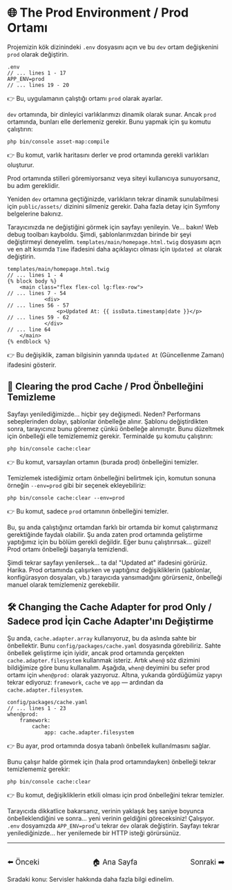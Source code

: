 # 🌐 The Prod Environment / Prod Ortamı

Projemizin kök dizinindeki `.env` dosyasını açın ve bu `dev` ortam değişkenini `prod` olarak değiştirin.

```
.env
// ... lines 1 - 17
APP_ENV=prod
// ... lines 19 - 20
```

👉 Bu, uygulamanın çalıştığı ortamı `prod` olarak ayarlar.

`dev` ortamında, bir dinleyici varlıklarımızı dinamik olarak sunar. Ancak `prod` ortamında, bunları elle derlemeniz gerekir. Bunu yapmak için şu komutu çalıştırın:

```
php bin/console asset-map:compile
```

👉 Bu komut, varlık haritasını derler ve prod ortamında gerekli varlıkları oluşturur.

Prod ortamında stilleri göremiyorsanız veya siteyi kullanıcıya sunuyorsanız, bu adım gereklidir.

Yeniden `dev` ortamına geçtiğinizde, varlıkların tekrar dinamik sunulabilmesi için `public/assets/` dizinini silmeniz gerekir. Daha fazla detay için Symfony belgelerine bakınız.

Tarayıcınızda ne değiştiğini görmek için sayfayı yenileyin. Ve... bakın! Web debug toolbarı kayboldu. Şimdi, şablonlarımızdan birinde bir şeyi değiştirmeyi deneyelim. `templates/main/homepage.html.twig` dosyasını açın ve en alt kısımda `Time` ifadesini daha açıklayıcı olması için `Updated at` olarak değiştirin.

```
templates/main/homepage.html.twig
// ... lines 1 - 4
{% block body %}
    <main class="flex flex-col lg:flex-row">
// ... lines 7 - 54
            <div>
// ... lines 56 - 57
                <p>Updated At: {{ issData.timestamp|date }}</p>
// ... lines 59 - 62
            </div>
// ... line 64
    </main>
{% endblock %}
```

👉 Bu değişiklik, zaman bilgisinin yanında `Updated At` (Güncellenme Zamanı) ifadesini gösterir.

## 🧹 Clearing the prod Cache / Prod Önbelleğini Temizleme

Sayfayı yenilediğimizde... hiçbir şey değişmedi. Neden? Performans sebeplerinden dolayı, şablonlar önbelleğe alınır. Şablonu değiştirdikten sonra, tarayıcınız bunu göremez çünkü önbelleğe alınmıştır. Bunu düzeltmek için önbelleği elle temizlememiz gerekir. Terminalde şu komutu çalıştırın:

```
php bin/console cache:clear
```

👉 Bu komut, varsayılan ortamın (burada prod) önbelleğini temizler.

Temizlemek istediğimiz ortam önbelleğini belirtmek için, komutun sonuna örneğin `--env=prod` gibi bir seçenek ekleyebiliriz:

```
php bin/console cache:clear --env=prod
```

👉 Bu komut, sadece `prod` ortamının önbelleğini temizler.

Bu, şu anda çalıştığınız ortamdan farklı bir ortamda bir komut çalıştırmanız gerektiğinde faydalı olabilir. Şu anda zaten prod ortamında geliştirme yaptığımız için bu bölüm gerekli değildir. Eğer bunu çalıştırırsak... güzel! Prod ortamı önbelleği başarıyla temizlendi.

Şimdi tekrar sayfayı yenilersek... ta da! "Updated at" ifadesini görürüz. Harika. Prod ortamında çalışırken ve yaptığınız değişikliklerin (şablonlar, konfigürasyon dosyaları, vb.) tarayıcıda yansımadığını görürseniz, önbelleği manuel olarak temizlemeniz gerekebilir.

## 🛠️ Changing the Cache Adapter for prod Only / Sadece prod İçin Cache Adapter'ını Değiştirme

Şu anda, `cache.adapter.array` kullanıyoruz, bu da aslında sahte bir önbellektir. Bunu `config/packages/cache.yaml` dosyasında görebiliriz. Sahte önbellek geliştirme için iyidir, ancak prod ortamında gerçekten `cache.adapter.filesystem` kullanmak isteriz. Artık `when@` söz dizimini bildiğimize göre bunu kullanalım. Aşağıda, `when@` deyimini bu sefer prod ortamı için `when@prod:` olarak yazıyoruz. Altına, yukarıda gördüğümüz yapıyı tekrar ediyoruz: `framework`, `cache` ve `app` — ardından da `cache.adapter.filesystem`.

```
config/packages/cache.yaml
// ... lines 1 - 23
when@prod:
    framework:
        cache:
            app: cache.adapter.filesystem
```

👉 Bu ayar, prod ortamında dosya tabanlı önbellek kullanılmasını sağlar.

Bunu çalışır halde görmek için (hala prod ortamındayken) önbelleği tekrar temizlememiz gerekir:

```
php bin/console cache:clear
```

👉 Bu komut, değişikliklerin etkili olması için prod önbelleğini tekrar temizler.

Tarayıcıda dikkatlice bakarsanız, verinin yaklaşık beş saniye boyunca önbelleklendiğini ve sonra... yeni verinin geldiğini göreceksiniz! Çalışıyor. `.env` dosyamızda `APP_ENV=prod`'u tekrar `dev` olarak değiştirin. Sayfayı tekrar yenilediğinizde... her yenilemede bir HTTP isteği görürsünüz.

---

<div style="display: flex; justify-content: space-between; align-items: center; margin-top: 32px;">
    <a href="./7_Symfony Environments.md" title="Önceki" style="text-decoration: none; font-size: 1.2em;">⬅️ Önceki</a>
    <a href="../README.md" title="Ana Sayfa" style="text-decoration: none; font-size: 1.2em;">🏠 Ana Sayfa</a>
    <a href="./9_More about Services.md" title="Sonraki" style="text-decoration: none; font-size: 1.2em;">Sonraki ➡️</a>
</div>

Sıradaki konu: Servisler hakkında daha fazla bilgi edinelim.
